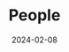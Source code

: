---
title: People
date: 2024-02-08

type: landing

sections:
  - block: markdown
    content:
      title: 
      text: |
        
        <span style="font-size: 35px; color: orange;">Current Members</span>

        <p></p>
        <span style="font-size: 28px;">Team Lead:</span><br>

        <a href="https://guo.crypto.sg/">
          <span style="color: blue;">Jian Guo</span>
        </a>

        <div style="font-size: 16px; line-height: 1.2;">
          Email: guojian@ntu.edu.sg

          Interests: Symmetric-Key Cryptography, Privacy-Preserving Technologies
        </div>

        <p></p>
        <span style="font-size: 28px;">Associates:</span><br>

        <a href="https://freedisciplina.github.io/">
          <span style="color: blue;">Zhenzhen Bao</span>
        </a>

        <div style="font-size: 16px; line-height: 1.2;">
          Affiliation: Assistant Professor, Tsinghua University, China<br>
          Email: zzbao@tsinghua.edu.cn<br>
          Interests: Symmetric-Key Cryptography<br>
        </div>

        <p></p>
        <span style="font-size: 28px;">Post-Doctoral Research Fellows:</span><br>
        
        <span style="color: blue;">Shiyao Chen</span>

        <div style="font-size: 16px; line-height: 1.2;">
          Email: shiyao.chen@ntu.edu.sg

          Interests: Symmetric-Key Cryptography
        </div>





# <div style="font-size: 16px; line-height: 1.2;">

# * [<span style="color: green;">New</span>] 2022/09: There are multiple open positions of (senior) postdoc research fellows and PhD students with full scholarship support, on the topic of symmetric-key cryptography including but not limited to quantum attacks, cryptanalysis of AES and SHA-3, FHE/MPC friendly designs, automatic tools or machine learning for cryptanalysis: [https://www.iacr.org/jobs/item/3107](https://www.iacr.org/jobs/item/3107)

# * Refer to [this page](http://guo.crypto.sg/student) if you are interested in joining as a PhD or FYP student.
# </div>

  # - block: people
  #   content:
  #     title: Meet the Team
  #     # Choose which groups/teams of users to display.
  #     #   Edit `user_groups` in each user's profile to add them to one or more of these groups.
  #     user_groups:
  #         - Principal Investigators
  #         - Researchers
  #         - Grad Students
  #         - Administration
  #         - Visitors
  #         - Alumni
  #     sort_by: Params.last_name
  #     sort_ascending: true
  #   design:
  #     show_interests: false
  #     show_role: true
  #     show_social: true
---